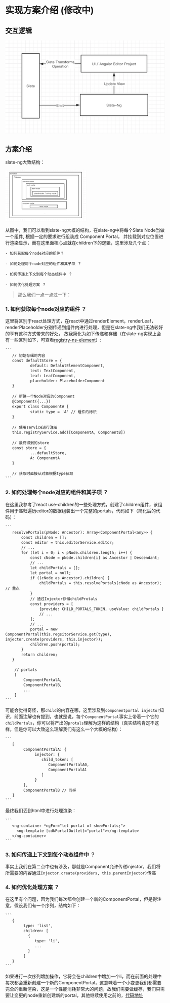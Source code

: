# 实现方案介绍 (修改中)

## 交互逻辑

   <img src="../images/image-20210619163348259.png" alt="image-20210619163348259" style="zoom:50%;" />

## 方案介绍

   slate-ng大致结构：

   <img src="../images/image-20210619172253182.png" alt="image-20210619172253182" style="zoom:25%;" />

   从图中，我们可以看到slate-ng大概的结构，在slate-ng中将每个Slate Node当做一个组件, 根据一定的要求进行组装成 Component Portal， 并挂载到对应位置进行渲染显示，而在这里面核心点就在children下的逻辑，这里涉及几个点：

    - 如何获取每个node对应的组件？

    - 如何处理每个node对应的组件和其子项 ？

    - 如何传递上下文到每个动态组件中 ？

    - 如何优化处理方案 ？

   > 那么我们一点一点过一下：

   ### 1. 如何获取每个node对应的组件 ？

   这里将区别于react处理方式，在react中通过renderElement，renderLeaf，renderPlaceholder分别传递到组件内进行处理，但是在slate-ng中我们无法较好的享有这种方式带来的好处，
   故我简化为如下传递和存储（在slate-ng实现上会有一些区别如下，可查看[registry-ns-element](https://github.com/chongqiangchen/slate-ng/blob/master/projects/slate-ng-view/src/services/registry-ns-element.service.ts)）:

    ```
       // 初始存储的内容
       const defaultStore = {
               default: DefalutElementComponent,
               text: TextComponent,
               leaf: LeafComponent,
               placeholder: PlaceholderComponent
       }
       
       // 新建一个Node对应的Component
       @Component({...})
       export class ComponentA {
               static type = 'A' // 组件的标识
       }
           
       // 使用service进行注册
       this.registryService.add([ComponentA, ComponentB])
       
       // 最终得到的store
       const store = {
               ...defaultStore,
               A: ComponentA
       }
       
       // 获取时直接从对象根据type获取
    ```
   ### 2. 如何处理每个node对应的组件和其子项 ？

   在这里我参考了react use-children的一些处理方式，创建了children组件，该组件用于递归遍历editor的数据组装出一个完整的portals，代码如下（简化后的代码）：
    
    ```
       resolvePortals(pNode: Ancestor): Array<ComponentPortal<any>> {
           const children = [];
           const editor = this.editorService.editor;
           // ...
           for (let i = 0; i < pNode.children.length; i++) {
               const cNode = pNode.children[i] as Ancestor | Descendant;
               // ...
               let childPortals = [];
               let portal = null;
               if ((cNode as Ancestor).children) {
                   childPortals = this.resolvePortals(cNode as Ancestor); // 重点
               }
               // 通过Injector存储childProtals
               const providers = [
                   {provide: CHILD_PORTALS_TOKEN, useValue: childPortals }
                   // ...
               ];
               // ...
               portal = new ComponentPortal(this.regsitorService.get(type), injector.create(providers, this.injector));
               children.push(portal);
           }
           return children;
       }

        // portals
        [
            ComponentPortalA,
            ComponentPortalB,
            ...
        ]
    ```
   可能会觉得奇怪，那`child`的内容在哪，这里涉及到`componentportal injector`知识，前面注解也有提到，也就是说，每个`ComponentPortal`事实上带着一个它的`childPortals`，你可以将产出的`protals`理解为这样的结构（真实结构肯定不这样，但是你可以大致这么理解我们有这么一个大概的结构）：

    ```
       [
            ComponentPortalA: {
                 injector: {
                    child_token: [
                       ComponentPortalA0,
                       ComponentPortalA1
                    ]            
                 }
            },
            ComponentPortalB // 同样
       ]
    ```

   最终我们丢到html中进行处理渲染：

    ```
       <ng-container *ngFor="let portal of showPortals;">
         <ng-template [cdkPortalOutlet]="portal"></ng-template>
       </ng-container>
    ```

   ### 3. 如何传递上下文到每个动态组件中 ？

   事实上我们在第二点中也有涉及，那就是Component允许传递injector，我们将所需要的内容通过`Injector.create(providers, this.parentInjector)`传递

   ### 4. 如何优化处理方案 ？

   在这里有个问题，因为我们每次都会创建一个新的ComponentPortal，但是得注意，假设我们有一个序列，结构如下：

    ```
       {
            type: 'list',
            children: [
              {
                 type: 'li',
                 ...
              }
            ]
       }
    ```

   如果进行一次序列增加操作，它将会在children中增加一个li，而在前面的处理中每次都会重新创建一个新的ComponentPortal，这意味着一个小变更我们都需要完全的重新渲染，这是一个性能消耗非常大的问题，故我们需要做缓存，我们只需要让变更的node重新创建新的portal，其他继续使用之前的，[代码地址](https://github.com/chongqiangchen/slate-ng/blob/015c77ca710ff52dbabcb71374be87c2e394cc13/projects/slate-ng-view/src/components/children/children.component.ts#L175)

